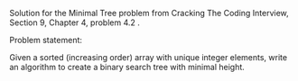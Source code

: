 Solution for the Minimal Tree problem from Cracking The Coding Interview, Section 9, Chapter 4, problem 4.2 .

Problem statement:

Given a sorted (increasing order) array with unique integer elements, write an algorithm to create a binary 
search tree with minimal height.
